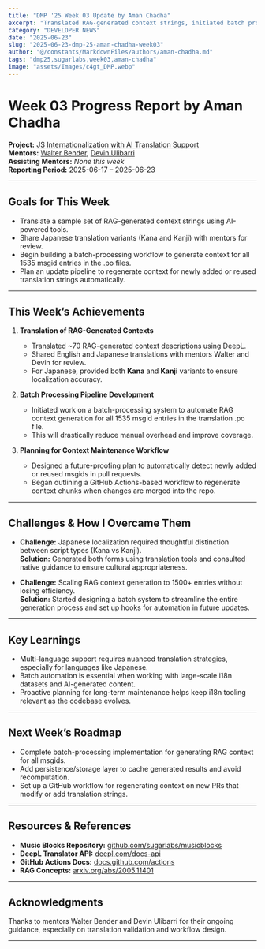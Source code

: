```yaml
---
title: "DMP '25 Week 03 Update by Aman Chadha"
excerpt: "Translated RAG-generated context strings, initiated batch processing, and planned for automated context regeneration"
category: "DEVELOPER NEWS"
date: "2025-06-23"
slug: "2025-06-23-dmp-25-aman-chadha-week03"
author: "@/constants/MarkdownFiles/authors/aman-chadha.md"
tags: "dmp25,sugarlabs,week03,aman-chadha"
image: "assets/Images/c4gt_DMP.webp"
---
```


<!-- markdownlint-disable -->

# Week 03 Progress Report by Aman Chadha

**Project:** [JS Internationalization with AI Translation Support](https://github.com/sugarlabs/musicblocks/pull/4459)  
**Mentors:** [Walter Bender](https://github.com/walterbender), [Devin Ulibarri](https://github.com/devinulibarri)  
**Assisting Mentors:** *None this week*  
**Reporting Period:** 2025-06-17 – 2025-06-23  

---

## Goals for This Week

- Translate a sample set of RAG-generated context strings using AI-powered tools.
- Share Japanese translation variants (Kana and Kanji) with mentors for review.
- Begin building a batch-processing workflow to generate context for all 1535 msgid entries in the .po files.
- Plan an update pipeline to regenerate context for newly added or reused translation strings automatically.

---

## This Week’s Achievements

1. **Translation of RAG-Generated Contexts**  
   - Translated ~70 RAG-generated context descriptions using DeepL.
   - Shared English and Japanese translations with mentors Walter and Devin for review.
   - For Japanese, provided both **Kana** and **Kanji** variants to ensure localization accuracy.

2. **Batch Processing Pipeline Development**  
   - Initiated work on a batch-processing system to automate RAG context generation for all 1535 msgid entries in the translation .po file.
   - This will drastically reduce manual overhead and improve coverage.

3. **Planning for Context Maintenance Workflow**  
   - Designed a future-proofing plan to automatically detect newly added or reused msgids in pull requests.
   - Began outlining a GitHub Actions-based workflow to regenerate context chunks when changes are merged into the repo.

---

## Challenges & How I Overcame Them

- **Challenge:** Japanese localization required thoughtful distinction between script types (Kana vs Kanji).  
  **Solution:** Generated both forms using translation tools and consulted native guidance to ensure cultural appropriateness.

- **Challenge:** Scaling RAG context generation to 1500+ entries without losing efficiency.  
  **Solution:** Started designing a batch system to streamline the entire generation process and set up hooks for automation in future updates.

---

## Key Learnings

- Multi-language support requires nuanced translation strategies, especially for languages like Japanese.
- Batch automation is essential when working with large-scale i18n datasets and AI-generated content.
- Proactive planning for long-term maintenance helps keep i18n tooling relevant as the codebase evolves.

---

## Next Week’s Roadmap

- Complete batch-processing implementation for generating RAG context for all msgids.
- Add persistence/storage layer to cache generated results and avoid recomputation.
- Set up a GitHub workflow for regenerating context on new PRs that modify or add translation strings.

---

## Resources & References

- **Music Blocks Repository:** [github.com/sugarlabs/musicblocks](https://github.com/sugarlabs/musicblocks)
- **DeepL Translator API:** [deepl.com/docs-api](https://www.deepl.com/docs-api)
- **GitHub Actions Docs:** [docs.github.com/actions](https://docs.github.com/actions)
- **RAG Concepts:** [arxiv.org/abs/2005.11401](https://arxiv.org/abs/2005.11401)

---

## Acknowledgments

Thanks to mentors Walter Bender and Devin Ulibarri for their ongoing guidance, especially on translation validation and workflow design.

---
